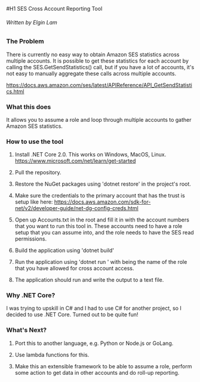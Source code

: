 #H1 SES Cross Account Reporting Tool
###### Written by Elgin Lam

### The Problem

There is currently no easy way to obtain Amazon SES statistics across multiple accounts.
It is possible to get these statistics for each account by calling the SES.GetSendStatistics() call, but if you have a lot of accounts, 
it's not easy to manually aggregate these calls across multiple accounts.

https://docs.aws.amazon.com/ses/latest/APIReference/API_GetSendStatistics.html


### What this does

It allows you to assume a role and loop through multiple accounts to gather Amazon SES statistics.

### How to use the tool

1. Install .NET Core 2.0. This works on Windows, MacOS, Linux. https://www.microsoft.com/net/learn/get-started 

2. Pull the repository.

3. Restore the NuGet packages using 'dotnet restore' in the project's root.

4. Make sure the credentials to the primary account that has the trust is setup like here: https://docs.aws.amazon.com/sdk-for-net/v2/developer-guide/net-dg-config-creds.html 

5. Open up Accounts.txt in the root and fill it in with the account numbers that you want to run this tool in. These accounts need to have a role setup that you can assume into, and the role needs to have the SES read permissions.

6. Build the application using 'dotnet build'

7. Run the application using 'dotnet run <Role Name>' with <Role Name> being the name of the role that you have allowed for cross account access.

8. The application should run and write the output to a text file.

### Why .NET Core?

I was trying to upskill in C# and I had to use C# for another project, so I decided to use .NET Core. Turned out to be quite fun!

### What's Next?

1. Port this to another language, e.g. Python or Node.js or GoLang.

2. Use lambda functions for this.

3. Make this an extensible framework to be able to assume a role, perform some action to get data in other accounts and do roll-up reporting.